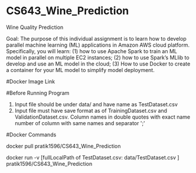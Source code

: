 # CS643_Wine_Prediction
Wine Quality Prediction

Goal: The purpose of this individual assignment is to learn how to develop parallel machine learning (ML) applications in Amazon AWS cloud platform. Specifically, you will learn: (1) how to use Apache Spark to train an ML model in parallel on multiple EC2 instances; (2) how to use Spark’s MLlib to develop and use an ML model in the cloud; (3) How to use Docker to create a container for your ML model to simplify model deployment.




#Docker Image Link



#Before Running Program
1) Input file should be under data/ and have name as TestDataset.csv
2) Input file must have save format as of TrainingDataset.csv and ValidationDataset.csv. Column names in double quotes with exact name number of column with same names and separator ';'



#Docker Commands

docker pull pratik1596/CS643_Wine_Prediction

docker run -v [fullLocalPath of TestDataset.csv: data/TestDataset.csv ] pratik1596/CS643_Wine_Prediction

